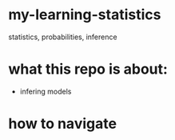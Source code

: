 # my-learning-statistics
statistics, probabilities, inference

# what this repo is about:

- infering models

# how to navigate
